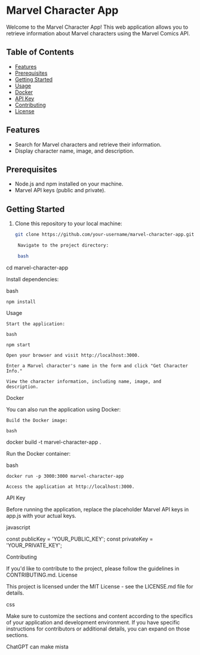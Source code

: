 # Marvel Character App

Welcome to the Marvel Character App! This web application allows you to retrieve information about Marvel characters using the Marvel Comics API.

## Table of Contents

- [Features](#features)
- [Prerequisites](#prerequisites)
- [Getting Started](#getting-started)
- [Usage](#usage)
- [Docker](#docker)
- [API Key](#api-key)
- [Contributing](#contributing)
- [License](#license)

## Features

- Search for Marvel characters and retrieve their information.
- Display character name, image, and description.

## Prerequisites

- Node.js and npm installed on your machine.
- Marvel API keys (public and private).

## Getting Started

1. Clone this repository to your local machine:

   ```bash
   git clone https://github.com/your-username/marvel-character-app.git

    Navigate to the project directory:

    bash

cd marvel-character-app

Install dependencies:

bash

    npm install

Usage

    Start the application:

    bash

    npm start

    Open your browser and visit http://localhost:3000.

    Enter a Marvel character's name in the form and click "Get Character Info."

    View the character information, including name, image, and description.

Docker

You can also run the application using Docker:

    Build the Docker image:

    bash

docker build -t marvel-character-app .

Run the Docker container:

bash

    docker run -p 3000:3000 marvel-character-app

    Access the application at http://localhost:3000.

API Key

Before running the application, replace the placeholder Marvel API keys in app.js with your actual keys.

javascript

const publicKey = 'YOUR_PUBLIC_KEY';
const privateKey = 'YOUR_PRIVATE_KEY';

Contributing

If you'd like to contribute to the project, please follow the guidelines in CONTRIBUTING.md.
License

This project is licensed under the MIT License - see the LICENSE.md file for details.

css


Make sure to customize the sections and content according to the specifics of your application and development environment. If you have specific instructions for contributors or additional details, you can expand on those sections.

ChatGPT can make mista
